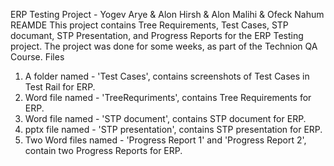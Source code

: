 ERP Testing Project - Yogev Arye & Alon Hirsh & Alon Malihi & Ofeck Nahum
REAMDE
This project contains Tree Requirements, Test Cases, STP documant, STP Presentation, and Progress Reports for the ERP Testing project.
The project was done for some weeks, as part of the Technion QA Course.
Files
1. A folder named - 'Test Cases', contains screenshots of Test Cases in Test Rail for ERP.  
2. Word file named - 'TreeRequriments', contains Tree Requirements for ERP.
3. Word file named - 'STP document', contains STP document for ERP.
4. pptx file named - 'STP presentation', contains STP presentation for ERP.
5. Two Word files named - 'Progress Report 1' and 'Progress Report 2', contain two Progress Reports for ERP.

